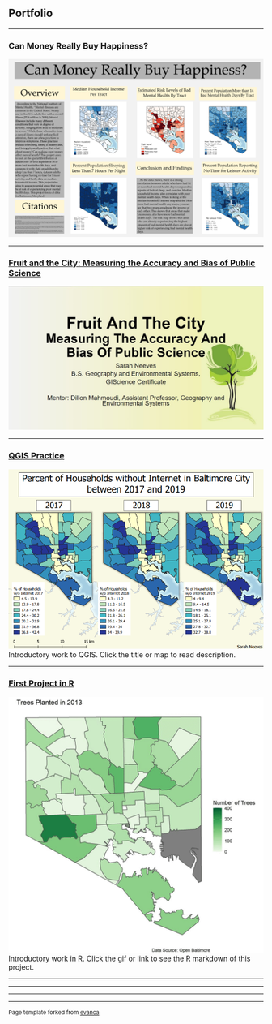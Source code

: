 ## Portfolio

---
### Can Money Really Buy Happiness?
[<img src="mentalhealth/NEEVES383final.png?raw=true"/>](/mentalhealth/)


---
### [Fruit and the City: Measuring the Accuracy and Bias of Public Science](/483trees/)
[<img src="483trees/fruitslide.jpg?raw=true"/>](/483trees/)


---
### [QGIS Practice](/pro/)
[<img src="pro/internet.png?raw=true"/>](/pro/)
Introductory work to QGIS. Click the title or map to read description.

---
### [First Project in R](/project1_486/treemarkdown.html)
[<img src="project1_486/treesplant.gif?raw=true"/>](/project1_486/treemarkdown.html)
Introductory work in R. Click the gif or link to see the R markdown of this project.

---

---


---




---
<p style="font-size:11px">Page template forked from <a href="https://github.com/evanca/quick-portfolio">evanca</a></p>
<!-- Remove above link if you don't want to attibute -->
